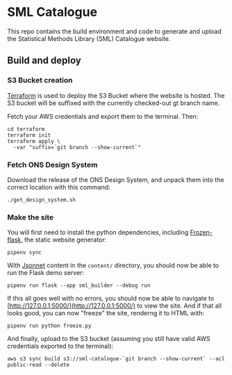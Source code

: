 # SML Catalogue

This repo contains the build environment and code to generate and upload the Statistical Methods Library (SML) Catalogue website.

## Build and deploy

### S3 Bucket creation

[Terraform](https://www.terraform.io/intro) is used to deploy the S3 Bucket where the website is hosted. The S3 bucket will be suffixed with the currently checked-out gt branch name.

Fetch your AWS credentials and export them to the terminal. Then:

```shell
cd terraform
terraform init
terraform apply \
  -var "suffix=`git branch --show-current`"
```

### Fetch ONS Design System

Download the release of the ONS Design System, and unpack them into the correct location with this command:

```shell
./get_design_system.sh
```

### Make the site

You will first need to install the python dependencies, including [Frozen-flask](https://pythonhosted.org/Frozen-Flask/), the static website generator:

```shell
pipenv sync
```

With [Jsonnet](https://jsonnet.org/learning/getting_started.html) content in the `content/` directory, you should now be able to run the Flask demo server:

```shell
pipenv run flask --app sml_builder --debug run
```

If this all goes well with no errors, you should now be able to navigate to [http://127.0.0.1:5000/](http://127.0.0.1:5000/) to view the site. And if that all looks good, you can now "freeze" the site, renderng it to HTML with:

```shell
pipenv run python freeze.py
```

And finally, upload to the S3 bucket (assuming you still have valid AWS credentials exported to the terminal):

```shell
aws s3 sync build s3://sml-catalogue-`git branch --show-current` --acl public-read --delete
```
